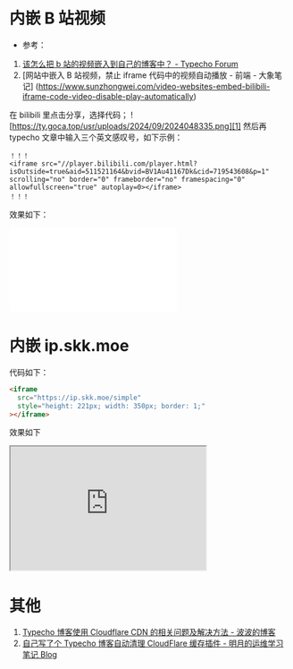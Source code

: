 # 内嵌 B 站视频

- 参考：

1. [该怎么把 b 站的视频嵌入到自己的博客中？ - Typecho Forum](https://forum.typecho.org/viewtopic.php?t=24681)
2. [网站中嵌入 B 站视频，禁止 iframe 代码中的视频自动播放 - 前端 - 大象笔记]
   (https://www.sunzhongwei.com/video-websites-embed-bilibili-iframe-code-video-disable-play-automatically)

在 bilibili 里点击分享，选择代码；
![https://ty.goca.top/usr/uploads/2024/09/2024048335.png][1]
然后再 typecho 文章中输入三个英文感叹号，如下示例：

```
！！！
<iframe src="//player.bilibili.com/player.html?isOutside=true&aid=511521164&bvid=BV1Au41167Dk&cid=719543608&p=1" scrolling="no" border="0" frameborder="no" framespacing="0" allowfullscreen="true" autoplay=0></iframe>
！！！
```

效果如下：

<iframe src="//player.bilibili.com/player.html?isOutside=true&aid=511521164&bvid=BV1Au41167Dk&cid=719543608&p=1" scrolling="no" border="0" frameborder="no" framespacing="0" allowfullscreen="true" autoplay=0></iframe>

# 内嵌 ip.skk.moe

代码如下：

```html
<iframe
  src="https://ip.skk.moe/simple"
  style="height: 221px; width: 350px; border: 1;"
></iframe>
```

效果如下

<iframe src="https://ip.skk.moe/simple" style="height: 221px; width: 350px; border: 1;" ></iframe>

[1]: https://ty.goca.top/usr/uploads/2024/09/2024048335.png

# 其他

1. [Typecho 博客使用 Cloudflare CDN 的相关问题及解决方法 - 波波的博客](https://bobqu.cyou/2020/11/04/42.html)
2. [自己写了个 Typecho 博客自动清理 CloudFlare 缓存插件 - 明月的运维学习笔记 Blog](https://www.imydl.tech/ty/1107.html)

